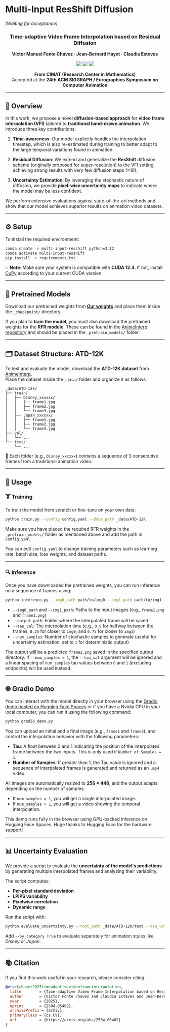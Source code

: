 # **Multi-Input ResShift Diffusion**

_(Waiting for acceptance)_

<div align="center">

### Time-adaptive Video Frame Interpolation based on Residual Diffusion

**Víctor Manuel Fonte Chávez · Jean-Bernard Hayet · Claudia Esteves**

<div align="center">
  <a href='https://arxiv.org/pdf/2504.05402'><img src='https://img.shields.io/badge/arXiv-2405.17933-b31b1b.svg'></a> 
  <a href='https://huggingface.co/vfontech/Multiple-Input-Resshift-VFI'><img src='https://img.shields.io/badge/%F0%9F%A4%97%20Hugging%20Face%20-Model-yellow'></a>
  <a href='https://colab.research.google.com/drive/1MGYycbNMW6Mxu5MUqw_RW_xxiVeHK5Aa#scrollTo=EKaYCioiP3tQ'><img src='https://img.shields.io/badge/Colab-Demo-Green'></a>
</div>

<!-- [arXiv](https://arxiv.org/pdf/2504.05402) · [GitHub Repo](https://github.com/VicFonch/Multi-Input-Resshift-Diffusion-VFI) -->

**From CIMAT (Research Center in Mathematics)**  
Accepted at the **24th ACM SIGGRAPH / Eurographics Symposium on Computer Animation**

</div>

---

## 🧠 Overview

In this work, we propose a novel **diffusion-based approach** for **video frame interpolation (VFI)** tailored to **traditional hand-drawn animation**. We introduce three key contributions:

1. **Time-awareness**: Our model explicitly handles the interpolation timestep, which is also re-estimated during training to better adapt to the large temporal variations found in animation.

2. **Residual Diffusion**: We extend and generalize the **ResShift** diffusion scheme (originally proposed for super-resolution) to the VFI setting, achieving strong results with very few diffusion steps (≈10).

3. **Uncertainty Estimation**: By leveraging the stochastic nature of diffusion, we provide **pixel-wise uncertainty maps** to indicate where the model may be less confident.

We perform extensive evaluations against state-of-the-art methods and show that our model achieves superior results on animation video datasets.

---

## ⚙️ Setup

To install the required environment:

```bash
conda create -n multi-input-resshift python=3.12
conda activate multi-input-resshift
pip install -r requirements.txt
```

💡 **Note**: Make sure your system is compatible with **CUDA 12.4**. If not, install [CuPy](https://docs.cupy.dev/en/stable/install.html) according to your current CUDA version.

---

## 🧩 Pretrained Models

Download our pretrained weights from **[Our weights](https://huggingface.co/vfontech/Multiple-Input-Resshift-VFI/tree/main)** and place them inside the `_checkpoint/` directory.

If you plan to **train the model**, you must also download the pretrained weights for the **RFR module**. These can be found in the [AnimeInterp repository](https://github.com/lisiyao21/AnimeInterp) and should be placed in the `_pretrain_models/` folder.

---

## 🗂️ Dataset Structure: ATD-12K

To test and evaluate the model, download the **ATD-12K dataset** from [AnimeInterp](https://github.com/lisiyao21/AnimeInterp).  
Place the dataset inside the `_data/` folder and organize it as follows:

```
_data/ATD-12k/
├── train/
│   ├── Disney_xxxxxx/
│   │   ├── frame1.jpg
│   │   ├── frame2.jpg
│   │   └── frame3.jpg
│   ├── Japan_xxxxxx/
│   │   ├── frame1.jpg
│   │   ├── frame2.jpg
│   │   └── frame3.jpg
├── val/
│   └── ...
└── test/
    └── ...
```

📌 Each folder (e.g., `Disney_xxxxxx`) contains a sequence of 3 consecutive frames from a traditional animation video.

---

## 🚀 Usage

### 🏋️ Training

To train the model from scratch or fine-tune on your own data:

```bash
python train.py --config config.yaml --data_path _data/ATD-12K
```

Make sure you have placed the required RFR weights in the `_pretrain_models/` folder as mentioned above and add the path in `config.yaml`

You can edit `config.yaml` to change training parameters such as learning rate, batch size, loss weights, and dataset paths.

---

### 🔍 Inference

Once you have downloaded the pretrained weights, you can run inference on a sequence of frames using:

```bash
python inference.py --img0_path path/to/img0 --img1_path path/to/img1 --output_path path/to/save --tau_val 0.5 --num_samples 1
```

- `--img0_path` and `--img1_path`: Paths to the input images (e.g., `frame1.png` and `frame3.png`)
- `--output_path`: Folder where the interpolated frame will be saved
- `--tau_val`: The interpolation time (e.g., `0.5` for halfway between the frames, `0.25` for closer to `img0`, and `0.75` for closer to `img1`)
- `--num_samples`: Number of stochastic samples to generate (useful for uncertainty estimation; set to `1` for deterministic output)

The output will be a predicted `frame2.png` saved in the specified output directory. If `--num_samples > 1`, the `--tau_val` argument will be ignored and a linear spacing of `num_samples` tau values between `0` and `1` (excluding endpoints) will be used instead.

---

## 🌐 Gradio Demo

You can interact with the model directly in your browser using the [Gradio demo hosted on Hugging Face Spaces](https://huggingface.co/spaces/vfontech/Multi-Input-Res-Diffusion-VFI) or if you have a Nvidia GPU in your local computer, you can run it using the following command:

```bash
python gradio_demo.py
```

You can upload an initial and a final image (e.g., `frame1` and `frame3`), and control the interpolation behavior with the following parameters:

- **Tau**: A float between 0 and 1 indicating the position of the interpolated frame between the two inputs. This is only used if `Number of Samples = 1`.
- **Number of Samples**: If greater than 1, the Tau value is ignored and a sequence of interpolated frames is generated and returned as an `.mp4` video.

All images are automatically resized to **256 × 448**, and the output adapts depending on the number of samples:

- If `num_samples = 1`, you will get a single interpolated image.
- If `num_samples > 1`, you will get a video showing the temporal interpolation.

This demo runs fully in the browser using GPU-backed inference on Hugging Face Spaces. Huge thanks to Hugging Face for the hardware support!

---

## 📊 Uncertainty Evaluation

We provide a script to evaluate the **uncertainty of the model's predictions** by generating multiple interpolated frames and analyzing their variability.

The script computes:

- **Per-pixel standard deviation**
- **LPIPS variability**
- **Pixelwise correlation**
- **Dynamic range**

Run the script with:

```bash
python evaluate_uncertainty.py --root_path _data/ATD-12K/test --tau_val 0.5 --num_samples 100
```

Add `--by_category True` to evaluate separately for animation styles like _Disney_ or _Japan_.

---

## 📚 Citation

If you find this work useful in your research, please consider citing:

```bibtex
@misc{chavez2025timeadaptivevideoframeinterpolation,
  title        = {Time-adaptive Video Frame Interpolation based on Residual Diffusion},
  author       = {Victor Fonte Chavez and Claudia Esteves and Jean-Bernard Hayet},
  year         = {2025},
  eprint       = {2504.05402},
  archivePrefix = {arXiv},
  primaryClass = {cs.CV},
  url          = {https://arxiv.org/abs/2504.05402}
}
```
